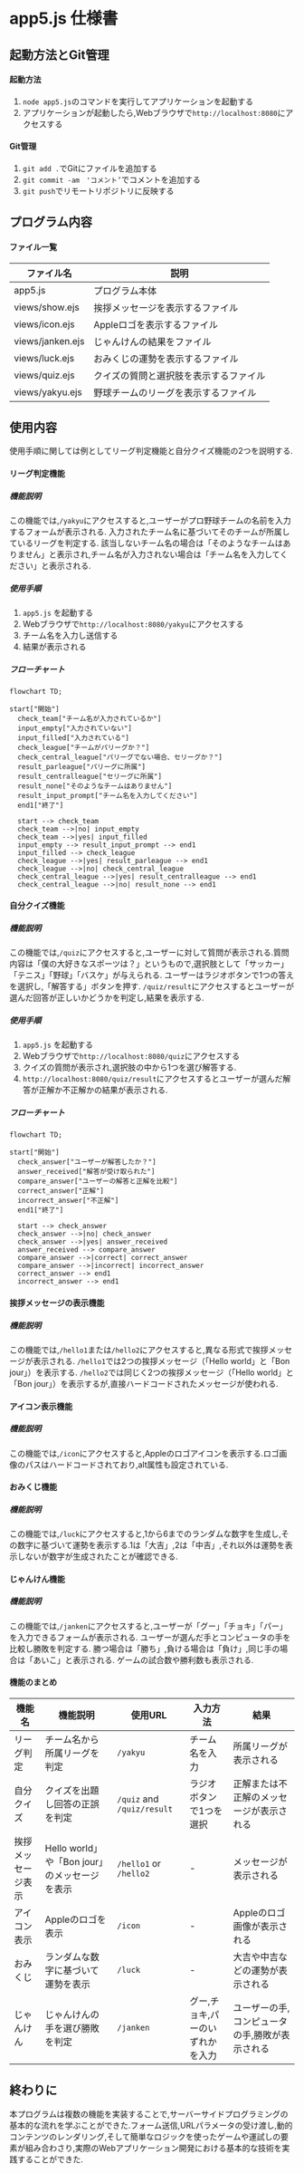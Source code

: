 <!-- # webpro_06 --> 

<!-- ファイル名 | 説明
-|-
app5.js | プログラム本体
public/janken.html | じゃんけんの開始画面
views/janken.ejs | じゃんけんのテンプレートファイル -->

<!-- ```javascript
console.log('Hello');
``` -->


# app5.js 仕様書
## 起動方法とGit管理
#### 起動方法
1. ```node app5.js```のコマンドを実行してアプリケーションを起動する
1. アプリケーションが起動したら,Webブラウザで```http://localhost:8080```にアクセスする

#### Git管理
1. ```git add .```でGitにファイルを追加する
1. ```git commit -am　'コメント’```でコメントを追加する
1. ```git push```でリモートリポジトリに反映する

## プログラム内容
#### ファイル一覧
ファイル名 | 説明
-|-
app5.js | プログラム本体
views/show.ejs | 挨拶メッセージを表示するファイル
views/icon.ejs | Appleロゴを表示するファイル
views/janken.ejs | じゃんけんの結果をファイル
views/luck.ejs | おみくじの運勢を表示するファイル
views/quiz.ejs | クイズの質問と選択肢を表示するファイル
views/yakyu.ejs | 野球チームのリーグを表示するファイル

## 使用内容
使用手順に関しては例としてリーグ判定機能と自分クイズ機能の2つを説明する.

#### リーグ判定機能
##### 機能説明
この機能では,```/yakyu```にアクセスすると,ユーザーがプロ野球チームの名前を入力するフォームが表示される.
入力されたチーム名に基づいてそのチームが所属しているリーグを判定する.
該当しないチーム名の場合は「そのようなチームはありません」と表示され,チーム名が入力されない場合は「チーム名を入力してください」と表示される.
##### 使用手順
1. ```app5.js``` を起動する
1. Webブラウザで```http://localhost:8080/yakyu```にアクセスする
1. チーム名を入力し送信する
1. 結果が表示される
##### フローチャート
```mermaid
flowchart TD;

start["開始"]
  check_team["チーム名が入力されているか"]
  input_empty["入力されていない"]
  input_filled["入力されている"]
  check_league["チームがパリーグか？"]
  check_central_league["パリーグでない場合、セリーグか？"]
  result_parleague["パリーグに所属"]
  result_centralleague["セリーグに所属"]
  result_none["そのようなチームはありません"]
  result_input_prompt["チーム名を入力してください"]
  end1["終了"]

  start --> check_team
  check_team -->|no| input_empty
  check_team -->|yes| input_filled
  input_empty --> result_input_prompt --> end1
  input_filled --> check_league
  check_league -->|yes| result_parleague --> end1
  check_league -->|no| check_central_league
  check_central_league -->|yes| result_centralleague --> end1
  check_central_league -->|no| result_none --> end1
  ```

#### 自分クイズ機能
##### 機能説明
この機能では,```/quiz```にアクセスすると,ユーザーに対して質問が表示される.質問内容は「僕の大好きなスポーツは？」というもので,選択肢として「サッカー」「テニス」「野球」「バスケ」が与えられる.
ユーザーはラジオボタンで1つの答えを選択し,「解答する」ボタンを押す.
```/quiz/result```にアクセスするとユーザーが選んだ回答が正しいかどうかを判定し,結果を表示する.
##### 使用手順
1. ```app5.js``` を起動する
1. Webブラウザで```http://localhost:8080/quiz```にアクセスする
1. クイズの質問が表示され,選択肢の中から1つを選び解答する.
1. ```http://localhost:8080/quiz/result```にアクセスするとユーザーが選んだ解答が正解か不正解かの結果が表示される.
##### フローチャート
```mermaid
flowchart TD;

start["開始"]
  check_answer["ユーザーが解答したか？"]
  answer_received["解答が受け取られた"]
  compare_answer["ユーザーの解答と正解を比較"]
  correct_answer["正解"]
  incorrect_answer["不正解"]
  end1["終了"]

  start --> check_answer
  check_answer -->|no| check_answer
  check_answer -->|yes| answer_received
  answer_received --> compare_answer
  compare_answer -->|correct| correct_answer
  compare_answer -->|incorrect| incorrect_answer
  correct_answer --> end1
  incorrect_answer --> end1
  ```

#### 挨拶メッセージの表示機能
##### 機能説明
この機能では,```/hello1```または```/hello2```にアクセスすると,異なる形式で挨拶メッセージが表示される.
```/hello1```では2つの挨拶メッセージ（「Hello world」と「Bon jour」）を表示する.
```/hello2```では同じく2つの挨拶メッセージ（「Hello world」と「Bon jour」）を表示するが,直接ハードコードされたメッセージが使われる.

#### アイコン表示機能
##### 機能説明
この機能では,```/icon```にアクセスすると,Appleのロゴアイコンを表示する.ロゴ画像のパスはハードコードされており,alt属性も設定されている.

#### おみくじ機能
##### 機能説明
この機能では,```/luck```にアクセスすると,1から6までのランダムな数字を生成し,その数字に基づいて運勢を表示する.1は「大吉」,2は「中吉」,それ以外は運勢を表示しないが数字が生成されたことが確認できる.

#### じゃんけん機能
##### 機能説明
この機能では,```/janken```にアクセスすると,ユーザーが「グー」「チョキ」「パー」を入力できるフォームが表示される.
ユーザーが選んだ手とコンピュータの手を比較し勝敗を判定する.
勝つ場合は「勝ち」,負ける場合は「負け」,同じ手の場合は「あいこ」と表示される.
ゲームの試合数や勝利数も表示される.

#### 機能のまとめ
機能名 | 機能説明 | 使用URL | 入力方法 | 結果
-|-|-|-|-
リーグ判定 | チーム名から所属リーグを判定 | ```/yakyu``` | チーム名を入力 | 所属リーグが表示される
自分クイズ | クイズを出題し回答の正誤を判定 | ```/quiz``` and ```/quiz/result``` | ラジオボタンで1つを選択 | 正解または不正解のメッセージが表示される
挨拶メッセージ表示 | Hello world」や「Bon jour」のメッセージを表示 | ```/hello1``` or ```/hello2``` | - | メッセージが表示される
アイコン表示 | Appleのロゴを表示 | ```/icon``` | - | Appleのロゴ画像が表示される
おみくじ | ランダムな数字に基づいて運勢を表示 | ```/luck``` | - | 大吉や中吉などの運勢が表示される
じゃんけん | じゃんけんの手を選び勝敗を判定 | ```/janken``` | グー,チョキ,パーのいずれかを入力 | ユーザーの手,コンピュータの手,勝敗が表示される

## 終わりに
本プログラムは複数の機能を実装することで,サーバーサイドプログラミングの基本的な流れを学ぶことができた.フォーム送信,URLパラメータの受け渡し,動的コンテンツのレンダリング,そして簡単なロジックを使ったゲームや運試しの要素が組み合わさり,実際のWebアプリケーション開発における基本的な技術を実践することができた.


